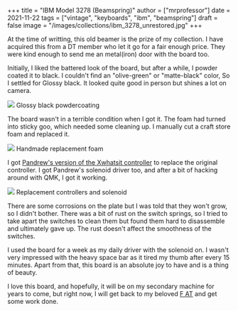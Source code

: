 +++
title = "IBM Model 3278 (Beamspring)"
author = ["mrprofessor"]
date = 2021-11-22
tags = ["vintage", "keyboards", "ibm", "beamspring"]
draft = false
image = "/images/collections/ibm_3278_unrestored.jpg"
+++

At the time of writting, this old beamer is the prize of my collection. I have
acquired this from a DT member who let it go for a fair enough price. They were
kind enough to send me an metal(iron) door with the board too.

Initially, I liked the battered look of the board, but after a while, I powder
coated it to black. I couldn't find an "olive-green" or "matte-black" color,
So I settled for Glossy black. It looked quite good in person but shines a lot
on camera.

<div class="post-image">
  <img src="/images/collections/ibm_3278_powdercoated.jpg" />
  <span class="img-description"> Glossy black powdercoating </span>
</div>

The board wasn't in a terrible condition when I got it. The foam had turned
into sticky goo, which needed some cleaning up. I manually cut a craft store
foam and replaced it.

<div class="post-image">
  <img src="/images/collections/ibm_3278_foam.jpg" />
  <span class="img-description"> Handmade replacement foam </span>
</div>

I got [Pandrew's version of the Xwhatsit controller](https://github.com/purdeaandrei/CompactBeamSpring) to replace the original
controller. I got Pandrew's solenoid driver too, and after a bit of hacking
around with QMK, I got it working.

<div class="post-image">
  <img src="/images/collections/ibm_3278_no_case.jpg" />
  <span class="img-description"> Replacement controllers and solenoid </span>
</div>

There are some corrosions on the plate but I was told that they won't grow, so
I didn't bother. There was a bit of rust on the switch springs, so I tried to
take apart the switches to clean them but found them hard to disassemble and
ultimately gave up. The rust doesn't affect the smoothness of the switches.

I used the board for a week as my daily driver with the solenoid on. I wasn't
very impressed with the heavy space bar as it tired my thumb after every 15
minutes. Apart from that, this board is an absolute joy to have and is
a thing of beauty.

I love this board, and hopefully, it will be on my secondary machine for years
to come, but right now, I will get back to my beloved [F AT](/collections/ibm_model_f_at/) and get some work
done.
